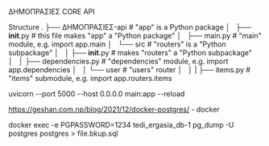 ΔΗΜΟΠΡΑΣΙΕΣ CORE API

Structure
.
├── ΔΗΜΟΠΡΑΣΙΕΣ-api      # "app" is a Python package
│   ├── __init__.py      # this file makes "app" a "Python package"
│   ├── main.py          # "main" module, e.g. import app.main
│   └── src          # "routers" is a "Python subpackage"
│   │   ├── __init__.py  # makes "routers" a "Python subpackage"
│   │   ├── dependencies.py  # "dependencies" module, e.g. import app.dependencies
│   │   └── user     # "users" router
│   │   |   ├── items.py     # "items" submodule, e.g. import app.routers.items


uvicorn --port 5000 --host 0.0.0.0 main:app --reload

https://geshan.com.np/blog/2021/12/docker-postgres/ - docker

docker exec -e PGPASSWORD=1234 tedi_ergasia_db-1 pg_dump -U postgres postgres > file.bkup.sql